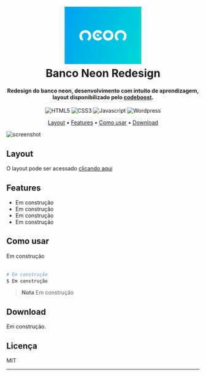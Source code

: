 <h1 align="center">
  <br>
  <a href="#"><img src="./.github/neon.png" alt="Neon" width="200"></a>
  <br>
  Banco Neon Redesign
  <br>
</h1>

<h4 align="center">Redesign do banco neon, desenvolvimento com intuito de aprendizagem, layout disponibilizado pelo <a href="https://codeboost.com.br/" target="_blank">codeboost</a>.</h4>

<p align="center">
    <img src="https://img.shields.io/badge/html5-%23E34F26.svg?style=for-the-badge&logo=html5&logoColor=white"
         alt="HTML5">
      <img src="https://img.shields.io/badge/css3-%231572B6.svg?style=for-the-badge&logo=css3&logoColor=white" alt="CSS3">
      <img src="https://img.shields.io/badge/javascript-%23323330.svg?style=for-the-badge&logo=javascript&logoColor=%23F7DF1E" alt="Javascript">
      <img src="https://img.shields.io/badge/WordPress-%23117AC9.svg?style=for-the-badge&logo=WordPress&logoColor=white" alt="Wordpress">

</p>

<p align="center">
  <a href="#layout">Layout</a> •
  <a href="#features">Features</a> •
  <a href="#como-usar">Como usar</a> •
  <a href="#download">Download</a>
</p>

![screenshot](https://placehold.co/1366x768)

## Layout
O layout pode ser acessado [clicando aqui](https://www.figma.com/file/mZPqWqcj4l7SwDTVpOxGh7/Projeto-Web---Banco-Neon-Redesign-(Copy)?type=design&node-id=1-21&mode=design&t=Y3Kchxd8eM2JSYKe-0)

## Features

- Em construção
- Em construção
- Em construção
- Em construção

## Como usar

Em construção

```bash

# Em construção
$ Em construção

```

> **Nota**
> Em construção

## Download

Em construção.

## Licença

MIT

---
